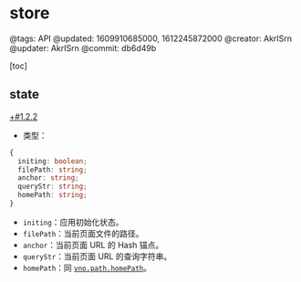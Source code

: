 # store

@tags: API
@updated: 1609910685000, 1612245872000
@creator: AkrISrn
@updater: AkrISrn
@commit: db6d49b

[toc]

## state

[+#1.2.2](/snippets/version-when-last-update.md)

- 类型：

```ts
{
  initing: boolean;
  filePath: string;
  anchor: string;
  queryStr: string;
  homePath: string;
}
```

- `initing`：应用初始化状态。
- `filePath`：当前页面文件的路径。
- `anchor`：当前页面 URL 的 Hash 锚点。
- `queryStr`：当前页面 URL 的查询字符串。
- `homePath`：同 [`vno.path.homePath`](/api/path.md "#h2-8")。

